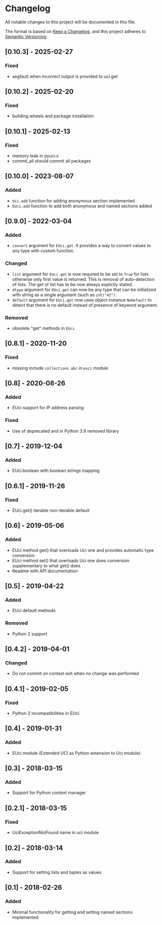 # Changelog
All notable changes to this project will be documented in this file.

The format is based on [Keep a Changelog](https://keepachangelog.com/en/1.0.0/),
and this project adheres to [Semantic Versioning](https://semver.org/spec/v2.0.0.html).

## [0.10.3] - 2025-02-27
### Fixed
- segfault when incorrect output is provided to uci.get

## [0.10.2] - 2025-02-20
### Fixed
- building wheels and package installation

## [0.10.1] - 2025-02-13
### Fixed
- memory leak in pyuci.c
- commit_all should commit all packages

## [0.10.0] - 2023-08-07
### Added
- `Uci.add` function for adding anonymous section implemented
- `EUci.add` function to add both anonymous and named sections added

## [0.9.0] - 2022-03-04
### Added
- `convert` argument for `EUci.get`. It provides a way to convert values to any
  type with custom function.

### Changed
- `list` argument for `EUci.get` is now required to be set to `True` for lists
  otherwise only first value is returned. This is removal of auto-detection of
  lists. The get of list has to be now always explictly stated.
- `dtype` argument for `EUci.get` can now be any type that can be initialized
  with string as a single argument (such as `int("42")`.
- `default` argument for `EUci.get` now uses object instance `NoDefault` to
  detect that there is no default instead of presence of keyword argument.

### Removed
- obsolete "get" methods in `EUci`


## [0.8.1] - 2020-11-20
### Fixed
- missing include `collections.abc` in `euci` module


## [0.8] - 2020-08-26
### Added
- EUci support for IP address parsing

### Fixed
- Use of deprecated and in Python 3.9 removed library


## [0.7] - 2019-12-04
### Added
- EUci.boolean with boolean strings mapping


## [0.6.1] - 2019-11-26
### Fixed
- EUci.get() iterable non-iterable default


## [0.6] - 2019-05-06
### Added
- EUci method get() that overloads Uci one and provides automatic type conversion
- EUci method set() that overloads Uci one does conversion supplementary to what
  get() does
- Readme with API documentation


## [0.5] - 2019-04-22
### Added
- EUci default methods

### Removed
- Python 2 support


## [0.4.2] - 2019-04-01
### Changed
- Do not commit on context exit when no change was performed


## [0.4.1] - 2019-02-05
### Fixed
- Python 2 incompatibilities in EUci


## [0.4] - 2019-01-31
### Added
- EUci module (Extended UCI as Python extension to Uci module)


## [0.3] - 2018-03-15
### Added
- Support for Python context manager


## [0.2.1] - 2018-03-15
### Fixed
- UciExceptionNotFound name in uci module


## [0.2] - 2018-03-14
### Added
- Support for setting lists and tuples as values


## [0.1] - 2018-02-26
### Added
- Minimal functionality for getting and setting named sections implemented
